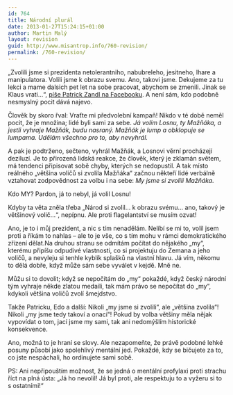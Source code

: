 ```yaml
---
id: 764
title: Národní plurál
date: 2013-01-27T15:24:15+01:00
author: Martin Malý
layout: revision
guid: http://www.misantrop.info/760-revision/
permalink: /760-revision/
---
```

&#8222;Zvolili jsme si prezidenta netolerantniho, nabubreleho, jesitneho, lhare a manipulatora. Volili jsme k obrazu svemu. Ano, takovi jsme. Dekujeme za tu lekci a mame dalsich pet let na sobe pracovat, abychom se zmenili. Jinak se Klaus vrati&#8230;&#8220;, [píše Patrick Zandl na Facebooku](https://www.facebook.com/patrick.zandl/posts/10152408176030018). A není sám, kdo podobně nesmyslný pocit dává najevo.

<!--more-->

Člověk by skoro řval: Vraťte mi předvolební kampaň! Nikdo v té době neměl pocit, že je množina; lidé byli sami za sebe. _Já volím Losnu, ty Mažňáka, a jestli vyhraje Mažňák, budu nasraný. Mažňák je lump a obklopuje se lumpama. Udělám všechno pro to, aby nevyhrál._

A pak je podtrženo, sečteno, vyhrál Mažňák, a Losnovi věrní procházejí deziluzí. Je to přirozená lidská reakce, že člověk, který je zklamán světem, má tendenci připisovat sobě chyby, kterých se nedopustil. A tak místo reálného &#8222;většina voličů si zvolila Mažňáka&#8220; začnou někteří lidé verbálně vztahovat zodpovědnost za volbu i na sebe: _My jsme si zvolili Mažňáka._

Kdo MY? Pardon, já to nebyl, já volil Losnu!

Kdyby ta věta zněla třeba &#8222;Národ si zvolil&#8230; k obrazu svému&#8230; ano, takový je většinový volič&#8230;&#8220;, nepípnu. Ale proti flagelantství se musím ozvat!

Ano, je to i můj prezident, a nic s tím nenadělám. Nelíbí se mi to, volil jsem proti a říkám to nahlas &#8211; ale to je vše, co s tím mohu v rámci demokratického zřízení dělat.Na druhou stranu se odmítám počítat do nějakého &#8222;my&#8220;, kterému připíšu odpudivé vlastnosti, co si projektuju do Zemana a jeho voličů, a nevyleju si tenhle kyblík splašků na vlastní hlavu. Já vím, někomu to dělá dobře, když může sám sebe vyválet v kejdě. Mně ne.

Můžu si to dovolit; když se nepočítám do &#8222;my&#8220; pokaždé, když český národní tým vyhraje někde zlatou medaili, tak mám právo se nepočítat do &#8222;my&#8220;, kdykoli většina voličů zvolí šmejdstvo.

Takže Patricku, Edo a další: Nikoli &#8222;my jsme si zvolili&#8220;, ale &#8222;většina zvolila&#8220;! Nikoli &#8222;my jsme tedy takoví a onací&#8220;! Pokud by volba většiny měla nějak vypovídat o tom, jací jsme my sami, tak ani nedomýšlím historické konsekvence.

Ano, možná to je hraní se slovy. Ale nezapomeňte, že právě podobné lehké posuny působí jako spolehlivý mentální jed. Pokaždé, kdy se bičujete za to, co jste nespáchali, ho ordinujete sami sobě.

PS: Ani nepřipouštím možnost, že se jedná o mentální profylaxi proti strachu říct na plná ústa: &#8222;Já ho nevolil! Já byl proti, ale respektuju to a vyžeru si to s ostatními!&#8220;